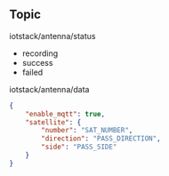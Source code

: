 ## Topic
iotstack/antenna/status
- recording
- success
- failed

iotstack/antenna/data
```json
{   
    "enable_mqtt": true,
    "satellite": {
        "number": "SAT_NUMBER",
        "direction": "PASS_DIRECTION",
        "side": "PASS_SIDE"
    }
}
```